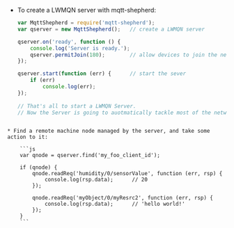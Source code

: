 
* To create a LWMQN server with mqtt-shepherd:  
  
    ```js
    var MqttShepherd = require('mqtt-shepherd');
    var qserver = new MqttShepherd();   // create a LWMQN server

    qserver.on('ready', function () {
        console.log('Server is ready.');
        qserver.permitJoin(180);        // allow devices to join the network within 180 secs
    });

    qserver.start(function (err) {      // start the sever
        if (err)
            console.log(err);
    });
      
    // That's all to start a LWMQN Server.
    // Now the Server is going to auotmatically tackle most of the network managing things.
```
  
* Find a remote machine node managed by the server, and take some action to it:  
  
    ```js
    var qnode = qserver.find('my_foo_client_id');

    if (qnode) {
        qnode.readReq('humidity/0/sensorValue', function (err, rsp) {
            console.log(rsp.data);      // 20
        });

        qnode.readReq('myObject/0/myResrc2', function (err, rsp) {
            console.log(rsp.data);      // 'hello world!'
        });
    }
    ```
  